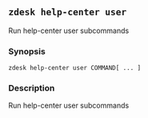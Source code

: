 ## `zdesk help-center user`

Run help-center user subcommands

### Synopsis

    zdesk help-center user COMMAND[ ... ]

### Description

Run help-center user subcommands

